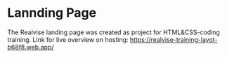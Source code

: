 # Lannding Page
The Realvise landing page was created as project for HTML&CSS-coding training. 
Link for live overview on hosting: https://realvise-training-layot-b68f8.web.app/
